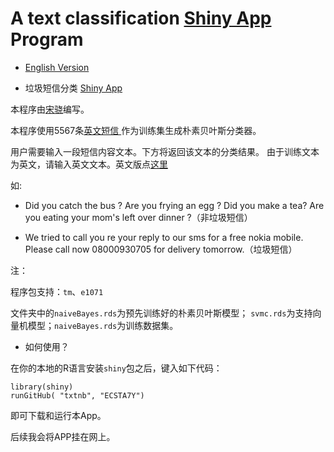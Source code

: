 # A text classification [Shiny App](https://shiny.rstudio.com/) Program

+ [English Version](https://github.com/ECSTA7Y/txtnb_en)

+ 垃圾短信分类 [Shiny App](https://shiny.rstudio.com/) 

本程序由[宋骁](https://xsong.ltd/)编写。  

本程序使用5567条[英文短信 ](https://www.kaggle.com/team-ai/spam-text-message-classification)作为训练集生成朴素贝叶斯分类器。  

用户需要输入一段短信内容文本。下方将返回该文本的分类结果。
由于训练文本为英文，请输入英文文本。英文版点[这里](https://github.com/ECSTA7Y/txtnb_en)

如:

+ Did you catch the bus ? Are you frying an egg ? Did you make a tea? Are you eating your mom's left over dinner ?（非垃圾短信）

+ We tried to call you re your reply to our sms for a free nokia mobile. Please call now 08000930705 for delivery tomorrow.（垃圾短信）

注：

程序包支持：`tm`、`e1071`

文件夹中的`naiveBayes.rds`为预先训练好的朴素贝叶斯模型；
`svmc.rds`为支持向量机模型；`naiveBayes.rds`为训练数据集。

+ 如何使用？

在你的本地的R语言安装`shiny`包之后，键入如下代码：

```
library(shiny)
runGitHub( "txtnb", "ECSTA7Y")
```

即可下载和运行本App。

后续我会将APP挂在网上。
